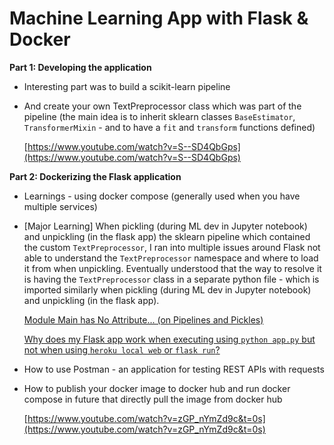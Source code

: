 # Machine Learning App with Flask & Docker

**Part 1: Developing the application**

- Interesting part was to build a scikit-learn pipeline
- And create your own TextPreprocessor class which was part of the pipeline (the main idea is to inherit sklearn classes `BaseEstimator`, `TransformerMixin` - and to have a `fit` and `transform` functions defined)
    
    [https://www.youtube.com/watch?v=S--SD4QbGps](https://www.youtube.com/watch?v=S--SD4QbGps)
    

**Part 2: Dockerizing the Flask application**

- Learnings - using docker compose (generally used when you have multiple services)
- [Major Learning] When pickling (during ML dev in Jupyter notebook) and unpickling (in the flask app) the sklearn pipeline which contained the custom `TextPreprocessor`, I ran into multiple issues around Flask not able to understand the `TextPreprocessor` namespace and where to load it from when unpickling. Eventually understood that the way to resolve it is having the `TextPreprocessor` class in a separate python file - which is imported similarly when pickling (during ML dev in Jupyter notebook) and unpickling (in the flask app).
    
    [Module Main has No Attribute... (on Pipelines and Pickles)](https://rebeccabilbro.github.io/module-main-has-no-attribute/)
    
    [Why does my Flask app work when executing using `python app.py` but not when using `heroku local web` or `flask run`?](https://stackoverflow.com/questions/49483732/why-does-my-flask-app-work-when-executing-using-python-app-py-but-not-when-usi)
    
- How to use Postman - an application for testing REST APIs with requests
- How to publish your docker image to docker hub and run docker compose in future that directly pull the image from docker hub
    
    [https://www.youtube.com/watch?v=zGP_nYmZd9c&t=0s](https://www.youtube.com/watch?v=zGP_nYmZd9c&t=0s)
